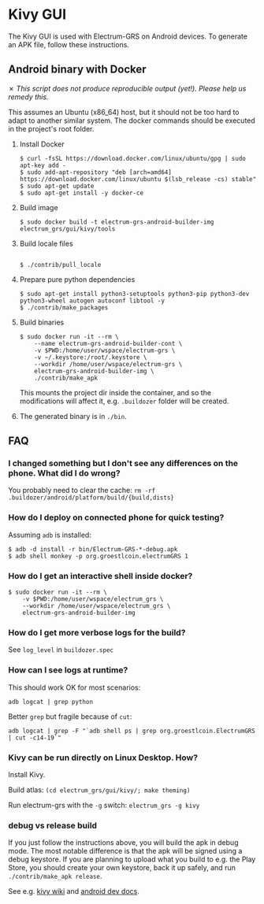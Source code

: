 # Kivy GUI

The Kivy GUI is used with Electrum-GRS on Android devices.
To generate an APK file, follow these instructions.

## Android binary with Docker

✗ _This script does not produce reproducible output (yet!).
   Please help us remedy this._

This assumes an Ubuntu (x86_64) host, but it should not be too hard to adapt to another
similar system. The docker commands should be executed in the project's root
folder.

1. Install Docker

    ```
    $ curl -fsSL https://download.docker.com/linux/ubuntu/gpg | sudo apt-key add -
    $ sudo add-apt-repository "deb [arch=amd64] https://download.docker.com/linux/ubuntu $(lsb_release -cs) stable"
    $ sudo apt-get update
    $ sudo apt-get install -y docker-ce
    ```

2. Build image

    ```
    $ sudo docker build -t electrum-grs-android-builder-img electrum_grs/gui/kivy/tools
    ```

3. Build locale files

    ```

    $ ./contrib/pull_locale
    ```

4. Prepare pure python dependencies

    ```
    $ sudo apt-get install python3-setuptools python3-pip python3-dev python3-wheel autogen autoconf libtool -y
    $ ./contrib/make_packages
    ```

5. Build binaries

    ```
    $ sudo docker run -it --rm \
        --name electrum-grs-android-builder-cont \
        -v $PWD:/home/user/wspace/electrum-grs \
        -v ~/.keystore:/root/.keystore \
        --workdir /home/user/wspace/electrum-grs \
        electrum-grs-android-builder-img \
        ./contrib/make_apk
    ```
    This mounts the project dir inside the container,
    and so the modifications will affect it, e.g. `.buildozer` folder
    will be created.

5. The generated binary is in `./bin`.



## FAQ

### I changed something but I don't see any differences on the phone. What did I do wrong?
You probably need to clear the cache: `rm -rf .buildozer/android/platform/build/{build,dists}`


### How do I deploy on connected phone for quick testing?
Assuming `adb` is installed:
```
$ adb -d install -r bin/Electrum-GRS-*-debug.apk
$ adb shell monkey -p org.groestlcoin.electrumGRS 1
```


### How do I get an interactive shell inside docker?
```
$ sudo docker run -it --rm \
    -v $PWD:/home/user/wspace/electrum_grs \
    --workdir /home/user/wspace/electrum_grs \
    electrum-grs-android-builder-img
```


### How do I get more verbose logs for the build?
See `log_level` in `buildozer.spec`


### How can I see logs at runtime?
This should work OK for most scenarios:
```
adb logcat | grep python
```
Better `grep` but fragile because of `cut`:
```
adb logcat | grep -F "`adb shell ps | grep org.groestlcoin.ElectrumGRS | cut -c14-19`"
```


### Kivy can be run directly on Linux Desktop. How?
Install Kivy.

Build atlas: `(cd electrum_grs/gui/kivy/; make theming)`

Run electrum-grs with the `-g` switch: `electrum_grs -g kivy`

### debug vs release build
If you just follow the instructions above, you will build the apk
in debug mode. The most notable difference is that the apk will be
signed using a debug keystore. If you are planning to upload
what you build to e.g. the Play Store, you should create your own
keystore, back it up safely, and run `./contrib/make_apk release`.

See e.g. [kivy wiki](https://github.com/kivy/kivy/wiki/Creating-a-Release-APK)
and [android dev docs](https://developer.android.com/studio/build/building-cmdline#sign_cmdline).

